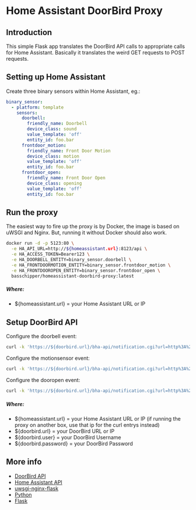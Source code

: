 # Home Assistant DoorBird Proxy

## Introduction

This simple Flask app translates the DoorBird API calls to appropriate calls for Home Assistant. 
Basically it translates the weird GET requests to POST requests.

## Setting up Home Assistant

Create three binary sensors within Home Assistant, eg.:

```yaml
binary_sensor:
  - platform: template
    sensors:
      doorbell:
        friendly_name: Doorbell
        device_class: sound
        value_template: 'off'
        entity_id: foo.bar
      frontdoor_motion:
        friendly_name: Front Door Motion
        device_class: motion
        value_template: 'off'
        entity_id: foo.bar
      frontdoor_open:
        friendly_name: Front Door Open
        device_class: opening
        value_template: 'off'
        entity_id: foo.bar
```

## Run the proxy

The easiest way to fire up the proxy is by Docker, the image is based on uWSGI and Nginx. 
But, running it without Docker should also work.

```bash
docker run -d -p 5123:80 \
  -e HA_API_URL=http://${homeassistant.url}:8123/api \
  -e HA_ACCESS_TOKEN=Bearer123 \
  -e HA_DOORBELL_ENTITY=binary_sensor.doorbell \
  -e HA_FRONTDOORMOTION_ENTITY=binary_sensor.frontdoor_motion \
  -e HA_FRONTDOOROPEN_ENTITY=binary_sensor.frontdoor_open \
  basschipper/homeassistant-doorbird-proxy:latest
```

##### Where:
- ${homeassistant.url} = your Home Assistant URL or IP

## Setup DoorBird API

Configure the doorbell event:
```bash
curl -k 'https://${doorbird.url}/bha-api/notification.cgi?url=http%3A%2F%2F${homeassistant.url}%3A5123%2Fdoorbell&event=doorbell&subscribe=1&http-user=${doorbird.user}&http-password=${doorbird.password}'
```
Configure the motionsensor event:
```bash
curl -k 'https://${doorbird.url}/bha-api/notification.cgi?url=http%3A%2F%2F${homeassistant.url}%3A5123%2Ffrontdoormotion&event=motionsensor&subscribe=1&http-user=${doorbird.user}&http-password=${doorbird.password}'
```
Configure the dooropen event:
```bash
curl -k 'https://${doorbird.url}/bha-api/notification.cgi?url=http%3A%2F%2F${homeassistant.url}%3A5123%2Ffrontdooropen&event=dooropen&subscribe=1&http-user=${doorbird.user}&http-password=${doorbird.password}'
```
##### Where:
- ${homeassistant.url} = your Home Assistant URL or IP (if running the proxy on another box, use that ip for the curl entrys instead)
- ${doorbird.url} = your DoorBird URL or IP
- ${doorbird.user} = your DoorBird Username
- ${doorbird.password} = your DoorBird Password

## More info

- [DoorBird API](http://www.doorbird.com/api/)
- [Home Assistant API](https://home-assistant.io/developers/rest_api/)
- [uwsgi-nginx-flask](https://github.com/tiangolo/uwsgi-nginx-flask-docker)
- [Python](https://www.python.org/)
- [Flask](http://flask.pocoo.org/)
